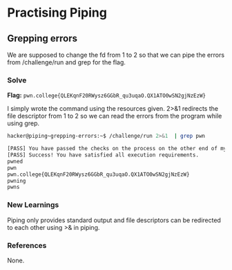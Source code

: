 # Practising Piping

## Grepping errors
We are supposed to change the fd from 1 to 2 so that we can pipe the errors from /challenge/run and grep for the flag. 

### Solve
**Flag:** `pwn.college{QLEKqnF20RWysz6GGbR_qu3uqaO.QX1ATO0wSN2gjNzEzW}`

I simply wrote the command using the resources given. 2>&1 redirects the file descriptor from 1 to 2 so we can read the errors from the program while using grep. 

```bash
hacker@piping~grepping-errors:~$ /challenge/run 2>&1  | grep pwn

[PASS] You have passed the checks on the process on the other end of my stderr!
[PASS] Success! You have satisfied all execution requirements.
pwned
pwn
pwn.college{QLEKqnF20RWysz6GGbR_qu3uqaO.QX1ATO0wSN2gjNzEzW}
pwning
pwns

```

### New Learnings
Piping only provides standard output and file descriptors can be redirected to each other using >& in piping. 

### References 
None. 
